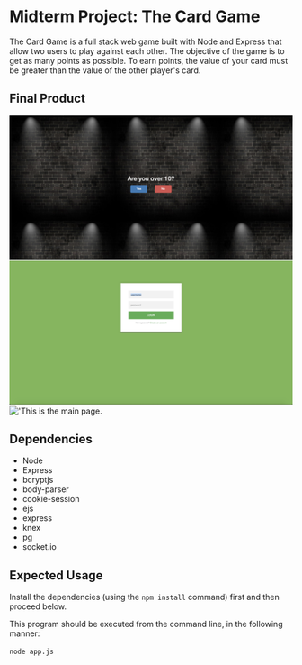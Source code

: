 # Midterm Project: The Card Game

The Card Game is a full stack web game built with Node and Express that allow two users to play against each other. The objective of the game is to get as many points as possible. To earn points, the value of your card must be greater than the value of the other player's card.

## Final Product 

!['This is the front page.'](https://github.com/hjd007wwkd/LP4.Midterm/blob/master/docs/front-page.png)
!['This is the login page.](https://github.com/hjd007wwkd/LP4.Midterm/blob/master/docs/login-page.png)
!['This is the main page.](https://github.com/hjd007wwkd/LP4.Midterm/blob/master/docs/main-page.png)

## Dependencies

- Node
- Express
- bcryptjs
- body-parser 
- cookie-session
- ejs
- express
- knex
- pg
- socket.io

## Expected Usage 

Install the dependencies (using the `npm install` command) first and then proceed below. 

This program should be executed from the command line, in the following manner:

`node app.js`